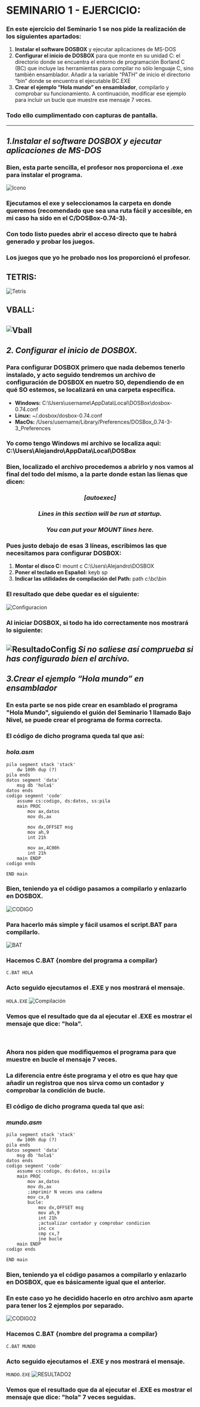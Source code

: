 # SEMINARIO 1 - EJERCICIO:
### En este ejercicio del Seminario 1 se nos pide la realización de los siguientes apartados:
1. **Instalar el software DOSBOX** y ejecutar aplicaciones de MS-DOS 
2.  **Configurar el inicio de DOSBOX** para que monte en su unidad C: el directorio donde se 
encuentra el entorno de programación Borland C (BC) que incluye las herramientas para 
compilar no sólo lenguaje C, sino también ensamblador. Añadir a la variable “PATH” de 
inicio el directorio “bin” donde se encuentra el ejecutable BC.EXE
3. **Crear el ejemplo “Hola mundo” en ensamblador**, compilarlo y comprobar su 
funcionamiento. A continuación, modificar ese ejemplo para incluir un bucle que muestre 
ese mensaje 7 veces.
### Todo ello cumplimentado con capturas de pantalla.
--------------------------------------------------------
## ***1.Instalar el software DOSBOX y ejecutar aplicaciones de MS-DOS***
### Bien, esta parte sencilla, el profesor nos proporciona el .exe para instalar el programa.
![Icono](S1-ICONO.png)
### Ejecutamos el exe y seleccionamos la carpeta en donde queremos (recomendado que sea una ruta fácil y accesible, en mi caso ha sido en el C/DOSBox-0.74-3).
### Con todo listo puedes abrir el acceso directo que te habrá generado y probar los juegos. 
### Los juegos que yo he probado nos los proporcionó el profesor.
## **TETRIS:**
![Tetris](S1-TETRIS.png)
## **VBALL:**
![Vball](S1-VBALL.png)
--------------------------------------------------------
## ***2. Configurar el inicio de DOSBOX.***
### Para configurar DOSBOX primero que nada debemos tenerlo instalado, y acto seguido tendremos un archivo de configuración de DOSBOX en nuetro SO, dependiendo de en qué SO estemos, se localizará en una carpeta especifica.
- **Windows:**  C:\Users\username\AppData\Local\DOSBox\dosbox-0.74.conf
- **Linux:** ~/.dosbox/dosbox-0.74.conf
- **MacOs:** /Users/username/Library/Preferences/DOSBox_0.74-3-3_Preferences
### Yo como tengo Windows mi archivo se localiza aqui: C:\Users\Alejandro\AppData\Local\DOSBox

### Bien, localizado el archivo procedemos a abrirlo y nos vamos al final del todo del mísmo, a la parte donde estan las líenas que dicen: 
### <center> *[autoexec]* </center>
### <center> *Lines in this section will be run at startup.* </center>
### <center> *You can put your MOUNT lines here.* </center>
### Pues justo debajo de esas 3 líneas, escribimos las que necesitamos para configurar DOSBOX:
1. **Montar el disco C:** mount c C:\Users\Alejandro\DOSBOX
2. **Poner el teclado en Español:** keyb sp
2. **Indicar las utilidades de compilación del Path:** path c:\bc\bin
### El resultado que debe quedar es el siguiente:
![Configuracion](S1-CONFIG.png)
### Al iniciar DOSBOX, si todo ha ido correctamente nos mostrará lo siguiente:
![ResultadoConfig](S1-RESULTADO_CONFIG.png)
*Si no saliese así comprueba si has configurado bien el archivo.*
--------------------------------------------------------
## ***3.Crear el ejemplo “Hola mundo” en ensamblador***
### En esta parte se nos pide crear en esamblado el programa "Hola Mundo", siguiendo el guión del Seminario 1 llamado Bajo Nivel, se puede crear el programa de forma correcta.
### El código de dicho programa queda tal que así:
### ***hola.asm***
```
pila segment stack 'stack'
	dw 100h dup (?)
pila ends
datos segment 'data'
	msg db 'hola$'
datos ends
codigo segment 'code'
	assume cs:codigo, ds:datos, ss:pila
	main PROC
		mov ax,datos
		mov ds,ax

		mov dx,OFFSET msg
		mov ah,9
		int 21h

		mov ax,4C00h
		int 21h
	main ENDP
codigo ends

END main
```
### Bien, teniendo ya el código pasamos a compilarlo y enlazarlo en DOSBOX.
![CODIGO](S1-HOLA_MUNDO_CODIGO.png)
### Para hacerlo más simple y fácil usamos el script.BAT para compilarlo.
![BAT](S1-HOLA_MUNDO_CODIGO_2.png)
### Hacemos C.BAT {nombre del programa a compilar}
`C.BAT HOLA`
### Acto seguido ejecutamos el .EXE y nos mostrará el mensaje.
`HOLA.EXE`
![Compilación](S1-HOLA_MUNDO_CODIGO_3.png)
### Vemos que el resultado que da al ejecutar el .EXE es mostrar el mensaje que dice: "hola".
<br>

### Ahora nos piden que modifiquemos el programa para que muestre en bucle el mensaje 7 veces. 
### La diferencia entre éste programa y el otro es que hay que añadir un registroa que nos sirva como un contador y comprobar la condición de bucle.
### El código de dicho programa queda tal que así:
### ***mundo.asm***
```
pila segment stack 'stack'
	dw 100h dup (?)
pila ends
datos segment 'data'
	msg db 'hola$'
datos ends
codigo segment 'code'
	assume cs:codigo, ds:datos, ss:pila
	main PROC
		mov ax,datos
		mov ds,ax
		;imprimir N veces una cadena
		mov cx,0
		bucle:
			mov dx,OFFSET msg
			mov ah,9
			int 21h
			;actualizar contador y comprobar condicion
			inc cx
			cmp cx,7
			jne bucle
	main ENDP
codigo ends

END main
```
### Bien, teniendo ya el código pasamos a compilarlo y enlazarlo en DOSBOX, que es básicamente igual que el anterior.
### En este caso yo he decidido hacerlo en otro archivo asm aparte para tener los 2 ejemplos por separado.
![CODIGO2](S1-HOLA_MUNDO_CODIGO_BUCLE_CODIGO.png)
### Hacemos C.BAT {nombre del programa a compilar}
`C.BAT MUNDO`
### Acto seguido ejecutamos el .EXE y nos mostrará el mensaje.
`MUNDO.EXE`
![RESULTADO2](S1-HOLA_MUNDO_CODIGO_BUCLE_2.png)
### Vemos que el resultado que da al ejecutar el .EXE es mostrar el mensaje que dice: "hola" 7 veces seguidas.
